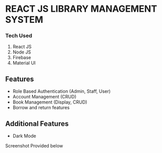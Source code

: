 # REACT JS LIBRARY MANAGEMENT SYSTEM
### Tech Used
1. React JS
2. Node JS
3. Firebase
4. Material UI

## Features 
- Role Based Authentication (Admin, Staff, User)
- Account Management (CRUD)
- Book Management  (Display, CRUD)
- Borrow and return features

## Additional Features
- Dark Mode

Screenshot Provided below
